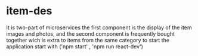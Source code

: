 # item-des
It is two-part of microservices the first component is the display of the item images and photos, 
and the second component is frequently bought together wich is extra to items from the same category
to start the application start with ('npm start' , 'npm run react-dev')